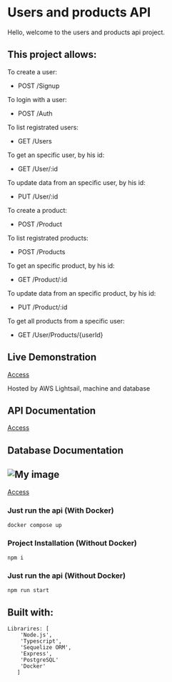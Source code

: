 # Users and products API

Hello, welcome to the users and products api project.

## This project allows:

To create a user:

- POST /Signup

To login with a user:

- POST /Auth

To list registrated users:

- GET /Users

To get an specific user, by his id:

- GET /User/:id

To update data from an specific user, by his id:

- PUT /User/:id

To create a product:

- POST /Product

To list registrated products:

- POST /Products

To get an specific product, by his id:

- GET /Product/:id

To update data from an specific product, by his id:

- PUT /Product/:id

To get all products from a specific user:

- GET /User/Products/{userId}

## Live Demonstration
[Access](http://44.209.158.168/welcome)

Hosted by AWS Lightsail, machine and database


## API Documentation
[Access](https://documenter.getpostman.com/view/1219793/2s93m612N3)

## Database Documentation
![My image](https://danielcintra-s3-bucket.s3.amazonaws.com/Users+and+products+api.png)
---
[Access](https://dbdocs.io/cintra.70/Users-and-products-api)

### Just run the api (With Docker)
```
docker compose up
```

### Project Installation (Without Docker)

```
npm i
```

### Just run the api (Without Docker)

```
npm run start
```

## Built with:

```
Librarires: [
    'Node.js',
    'Typescript',
    'Sequelize ORM',
    'Express',
    'PostgreSQL'
    'Docker'
   ]
```

